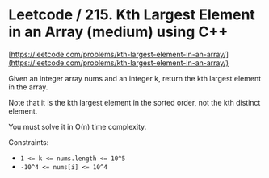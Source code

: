 # Leetcode / 215. Kth Largest Element in an Array (medium) using C++

[https://leetcode.com/problems/kth-largest-element-in-an-array/](https://leetcode.com/problems/kth-largest-element-in-an-array/)

Given an integer array nums and an integer k, return the kth largest element in the array.

Note that it is the kth largest element in the sorted order, not the kth distinct element.

You must solve it in O(n) time complexity.

Constraints:

- `1 <= k <= nums.length <= 10^5`
- `-10^4 <= nums[i] <= 10^4`
